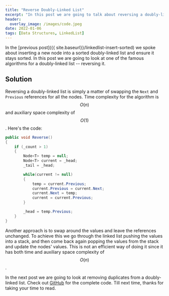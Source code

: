 ```yaml
---
title: "Reverse Doubly-Linked List"
excerpt: "In this post we are going to talk about reversing a doubly-linked list"
header:
  overlay_image: /images/code.jpeg
date: 2022-01-06
tags: [Data Structures, LinkedList]
---
```


In the [previous post]({{ site.baseurl}}/linkedlist-insert-sorted) we spoke about inserting a new node into a sorted doubly-linked list and ensure it stays sorted. In this post we are going to look at one of the famous algorithms for a doubly-linked list -- reversing it.

## Solution

Reversing a doubly-linked list is simply a matter of swapping the `Next` and `Previous` references for all the nodes. Time complexity for the algorithm is $$ O(n) $$ and auxiliary space complexity of $$ O(1) $$. Here's the code:

```csharp
public void Reverse()
{
    if (_count > 1)
    {
        Node<T> temp = null;
        Node<T> current = _head;
        _tail = _head;

        while(current != null)
        {
            temp = current.Previous;
            current.Previous = current.Next;
            current.Next = temp;
            current = current.Previous;
        }

        _head = temp.Previous;
    }
}
```

Another approach is to swap around the values and leave the references unchanged. To achieve this we go through the linked list pushing the values into a stack, and then come back again popping the values from the stack and update the nodes' values. This is not an efficient way of doing it since it has both time and auxiliary space complexity of $$ O(n) $$.

In the next post we are going to look at removing duplicates from a doubly-linked list. Check out [GitHub](https://github.com/vince-nyanga/data-structures) for the complete code. Till next time, thanks for taking your time to read.
